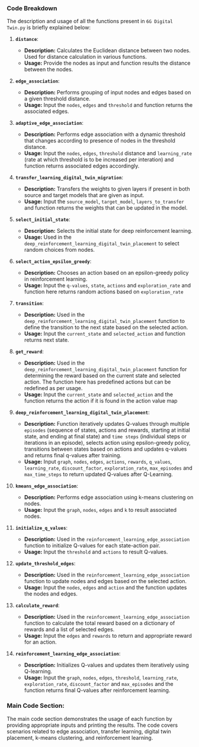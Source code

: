 ### Code Breakdown
The description and usage of all the functions present in `6G Digital Twin.py` is briefly explained below:

1. **`distance`**:
   - **Description:** Calculates the Euclidean distance between two nodes. Used for distance calculation in various functions.
   - **Usage:** Provide the nodes as input and function results the distance between the nodes.

2. **`edge_association`**:
   - **Description:** Performs grouping of input nodes and edges based on a given threshold distance.
   - **Usage:** Input the `nodes`, `edges` and `threshold` and function returns the associated edges.

3. **`adaptive_edge_association`**:
   - **Description:** Performs edge association with a dynamic threshold that changes according to presence of nodes in the threshold distance.
   - **Usage:** Input the `nodes`, `edges`, `threshold` distance and `learning_rate` (rate at which threshold is to be increased per interation) and function returns associated edges accordingly.

4. **`transfer_learning_digital_twin_migration`**:
   - **Description:** Transfers the weights to given layers if present in both source and target models that are given as input.
   - **Usage:** Input the `source_model`, `target_model`, `layers_to_transfer` and function returns the weights that can be updated in the model.

5. **`select_initial_state`**:
   - **Description:** Selects the initial state for deep reinforcement learning.
   - **Usage:** Used in the `deep_reinforcement_learning_digital_twin_placement` to select random choices from nodes.

6. **`select_action_epsilon_greedy`**:
   - **Description:** Chooses an action based on an epsilon-greedy policy in reinforcement learning.
   - **Usage:** Input the `q-values`, `state`, `actions` and `exploration_rate` and function here returns random actions based on `exploration_rate`
7. **`transition`**:
   - **Description:** Used in the `deep_reinforcement_learning_digital_twin_placement` function to define the transition to the next state based on the selected action.
   - **Usage:** Input the `current_state` and `selected_action` and function returns next state. 

8. **`get_reward`**:
   - **Description:** Used in the `deep_reinforcement_learning_digital_twin_placement` function for determining the reward based on the current state and selected action. The function here has predefined actions but can be redefined as per usage.
   - **Usage:** Input the `current_state` and `selected_action` and the function returns the action if it is found in the action value map

9. **`deep_reinforcement_learning_digital_twin_placement`**:
   - **Description:** Function iteratively updates Q-values through multiple `episodes` (sequence of states, actions and rewards, starting at initial state, and ending at final state) and `time steps` (individual steps or iterations in an episode), selects action using epsilon-greedy policy, transitions between states based on actions and updates q-values and returns final q-values after training.
   - **Usage:** Input `graph`, `nodes`, `edges`, `actions`, `rewards`, `q_values`, `learning_rate`, `discount_factor`, `exploration_rate`, `max_episodes` and `max_time_steps` to return updated Q-values after Q-Learning.

10. **`kmeans_edge_association`**:
    - **Description:** Performs edge association using k-means clustering on nodes.
    - **Usage:** Input the `graph`, `nodes`, `edges` and `k` to result associated nodes.

11. **`initialize_q_values`**:
    - **Description:** Used in the `reinforcement_learning_edge_association` function to initialize Q-values for each state-action pair.
    - **Usage:** Input the `threshold` and `actions` to result Q-values.

12. **`update_threshold_edges`**:
    - **Description:** Used in the `reinforcement_learning_edge_association` function to update nodes and edges based on the selected action.
    - **Usage:** Input the `nodes`, `edges` and `action` and the function updates the nodes and edges.
13. **`calculate_reward`**:
    - **Description:** Used in the `reinforcement_learning_edge_association` function to calculate the total reward based on a dictionary of rewards and a list of selected edges.
    - **Usage:** Input the `edges` and `rewards` to return and appropriate reward for an action.

14. **`reinforcement_learning_edge_association`**:
    - **Description:** Initializes Q-values and updates them iteratively using Q-learning.
    - **Usage:** Input the `graph`, `nodes`, `edges`, `threshold`, `learning_rate`, `exploration_rate`, `discount_factor` and `max_episodes` and the function returns final Q-values after reinforcement learning.

### Main Code Section:

The main code section demonstrates the usage of each function by providing appropriate inputs and printing the results. The code covers scenarios related to edge association, transfer learning, digital twin placement, k-means clustering, and reinforcement learning.